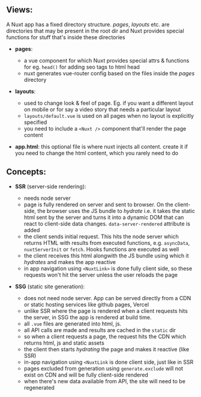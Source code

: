 ## Views:

A Nuxt app has a fixed directory structure. _pages_, _layouts_ etc. are directories that may be present in the root dir and Nuxt provides special functions for stuff that's inside these directories

- **pages**:

  - a vue component for which Nuxt provides special attrs & functions for eg. `head()` for adding seo tags to html head
  - nuxt generates vue-router config based on the files inside the _pages_ directory

- **layouts**:

  - used to change look & feel of page. Eg. if you want a different layout on mobile or for say a video story that needs a particular layout
  - `layouts/default.vue` is used on all pages when no layout is explicitly specified
  - you need to include a `<Nuxt />` component that'll render the page content

- **app.html**: this optional file is where nuxt injects all content. create it if you need to change the html content, which you rarely need to do

## Concepts:

- **SSR** (server-side rendering):

  - needs node server
  - page is fully rendered on server and sent to browser. On the client-side, the browser uses the JS bundle to _hydrate_ i.e. it takes the static html sent by the server and turns it into a dynamic DOM that can react to client-side data changes. `data-server-rendered` attribute is added
  - the client sends initial request. This hits the node server which returns HTML with results from executed functions, e.g. `asyncData`, `nuxtServerInit` or `fetch`. Hooks functions are executed as well
  - the client receives this html alongwith the JS bundle using which it _hydrates_ and makes the app reactive
  - in app navigation using `<NuxtLink>` is done fully client side, so these requests won't hit the server unless the user reloads the page

- **SSG** (static site generation):
  - does not need node server. App can be served directly from a CDN or static hosting services like github pages, Vercel
  - unlike SSR where the page is rendered when a client requests hits the server, in SSG the app is rendered at build time.
  - all `.vue` files are generated into html, js.
  - all API calls are made and results are cached in the `static` dir
  - so when a client requests a page, the request hits the CDN which returns html, js and static assets
  - the client then starts _hydrating_ the page and makes it reactive (like SSR)
  - in-app navigation using `<NuxtLink` is done client side, just like in SSR
  - pages excluded from generation using `generate.exclude` will not exist on CDN and will be fully client-side rendered
  - when there's new data available from API, the site will need to be regenerated
